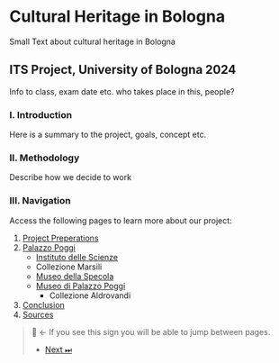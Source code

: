# Cultural Heritage in Bologna
Small Text about cultural heritage in Bologna

## ITS Project, University of Bologna 2024
Info to class, exam date etc. who takes place in this, people?

### I. Introduction
Here is a summary to the project, goals, concept etc.

### II. Methodology
Describe how we decide to work

### III. Navigation
Access the following pages to learn more about our project:

1. [Project Preperations](Project-Prep.md)
2. [Palazzo Poggi](Poggi.md)
    -  [Instituto delle Scienze](Scienze.md)
      - Collezione Marsili
    - [Museo della Specola](Specola.md)
    - [Museo di Palazzo Poggi](LINK)
      - Collezione Aldrovandi
3. [Conclusion](Conslusion.md)
4. [Sources](Sources.md)


> 🧭 ← If you see this sign you will be able to jump between pages.
>
> - [Next ⏭](Project-Prep.md) 

